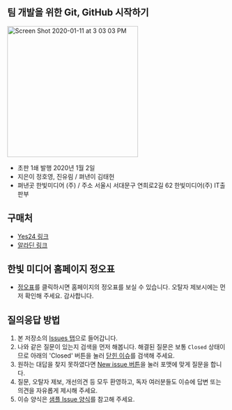 ## 팀 개발을 위한 Git, GitHub 시작하기 

<img width="300" alt="Screen Shot 2020-01-11 at 3 03 03 PM" src="https://user-images.githubusercontent.com/3839771/72199754-91d16200-3483-11ea-8479-578885a8d22f.png">

- 초판 1쇄 발행 2020년 1월 2일
- 지은이 정호영, 진유림 / 펴낸이 김태헌
- 펴낸곳 한빛미디어 (주) / 주소 서울시 서대문구 연희로2길 62 한빛미디어(주) IT출판부

## 구매처

- [Yes24 링크](http://www.yes24.com/Product/Goods/85382769)
- [알라딘 링크](https://www.aladin.co.kr/shop/wproduct.aspx?ItemId=223323245)

## 한빛 미디어 홈페이지 정오표

- [정오표](http://www.hanbit.co.kr/store/books/look.php?p_code=B5159933380)를 클릭하시면 홈페이지의 정오표를 보실 수 있습니다. 오탈자 제보시에는 먼저 확인해 주세요. 감사합니다.

## 질의응답 방법

1. 본 저장소의 [Issues 탭](https://github.com/Cat-Hanbit/README/issues)으로 들어갑니다.
2. 나와 같은 질문이 있는지 검색을 먼저 해봅니다. 해결된 질문은 보통 `Closed` 상태이므로 아래의 'Closed' 버튼을 눌러 [닫힌 이슈](https://github.com/Cat-Hanbit/README/issues?q=is%3Aissue+is%3Aclosed)를 검색해 주세요.
3. 원하는 대답을 찾지 못하였다면 [New issue 버튼](https://github.com/Cat-Hanbit/README/issues/new)을 눌러 포맷에 맞게 질문을 합니다.
4. 질문, 오탈자 제보, 개선의견 등 모두 환영하고, 독자 여러분들도 이슈에 답변 또는 의견을 자유롭게 제시해 주세요.
5. 이슈 양식은 [샘플 Issue 양식](https://github.com/Cat-Hanbit/README/issues/1)를 참고해 주세요.
